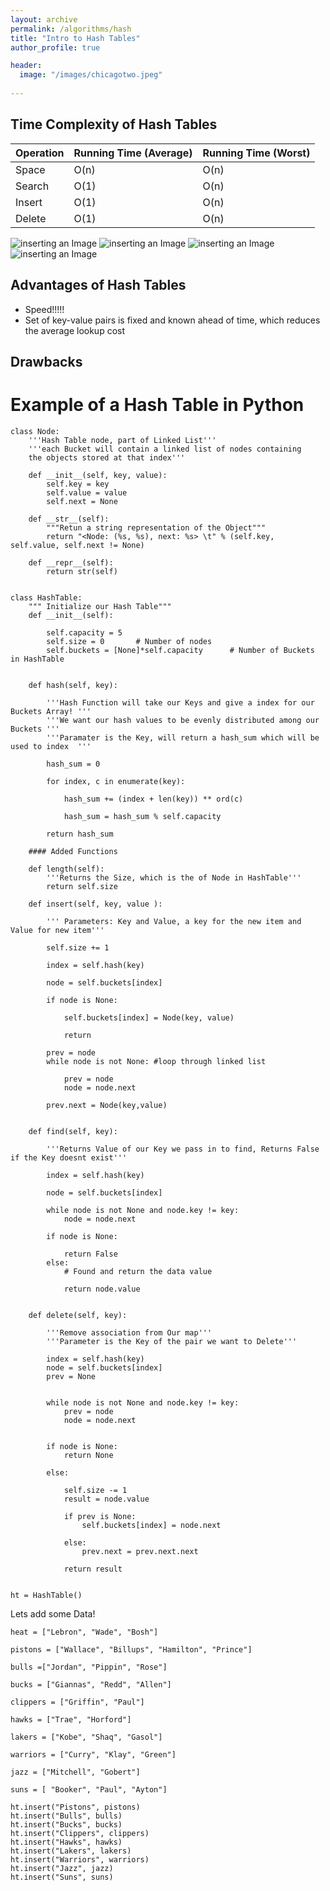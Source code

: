 ```yaml
---
layout: archive
permalink: /algorithms/hash
title: "Intro to Hash Tables"
author_profile: true

header:
  image: "/images/chicagotwo.jpeg"
  
---
```

## Time Complexity of Hash Tables

| Operation | Running Time (Average) | Running Time (Worst) |
|-----------|------------------------|----------------------|
| Space     | O(n)                   | O(n)                 |
| Search    | O(1)                   | O(n)                 |
| Insert    | O(1)                   | O(n)                 |
| Delete    | O(1)                   | O(n)                 |

![inserting an Image](/images/hashing/intro/Page1.jpg)
![inserting an Image](/images/hashing/intro/Page2.jpg)
![inserting an Image](/images/hashing/intro/Page3.jpg)
![inserting an Image](/images/hashing/intro/Page4.jpg)




## Advantages of Hash Tables

- Speed!!!!!
- Set of key-value pairs is fixed and known ahead of time, which reduces the average lookup cost


## Drawbacks



# Example of a Hash Table in Python

    class Node:
        '''Hash Table node, part of Linked List'''
        '''each Bucket will contain a linked list of nodes containing
        the objects stored at that index'''
        
        def __init__(self, key, value):
            self.key = key
            self.value = value
            self.next = None
            
        def __str__(self):
            """Retun a string representation of the Object"""
            return "<Node: (%s, %s), next: %s> \t" % (self.key, self.value, self.next != None)
        
        def __repr__(self):
            return str(self)
            

    class HashTable:
        """ Initialize our Hash Table"""
        def __init__(self):
        
            self.capacity = 5   
            self.size = 0       # Number of nodes
            self.buckets = [None]*self.capacity      # Number of Buckets in HashTable
            
        
        def hash(self, key):
            
            '''Hash Function will take our Keys and give a index for our Buckets Array! '''
            '''We want our hash values to be evenly distributed among our Buckets '''
            '''Paramater is the Key, will return a hash_sum which will be used to index  '''
            
            hash_sum = 0
            
            for index, c in enumerate(key):
                
                hash_sum += (index + len(key)) ** ord(c)
                
                hash_sum = hash_sum % self.capacity
                
            return hash_sum
        
        #### Added Functions
        
        def length(self):
            '''Returns the Size, which is the of Node in HashTable'''
            return self.size
        
        def insert(self, key, value ):
            
            ''' Parameters: Key and Value, a key for the new item and Value for new item'''
            
            self.size += 1
            
            index = self.hash(key)
                    
            node = self.buckets[index]
            
            if node is None:
                
                self.buckets[index] = Node(key, value)   
                
                return
            
            prev = node
            while node is not None: #loop through linked list
                
                prev = node
                node = node.next
            
            prev.next = Node(key,value)
            
        
        def find(self, key):
            
            '''Returns Value of our Key we pass in to find, Returns False if the Key doesnt exist'''
            
            index = self.hash(key)
            
            node = self.buckets[index]
            
            while node is not None and node.key != key:
                node = node.next
            
            if node is None:
                
                return False 
            else:
                # Found and return the data value
                
                return node.value
            
        
        def delete(self, key):
            
            '''Remove association from Our map'''
            '''Parameter is the Key of the pair we want to Delete'''
            
            index = self.hash(key)
            node = self.buckets[index]
            prev = None

            
            while node is not None and node.key != key:
                prev = node
                node = node.next
                
            
            if node is None:
                return None
            
            else:
                
                self.size -= 1
                result = node.value
                
                if prev is None:
                    self.buckets[index] = node.next
                
                else:
                    prev.next = prev.next.next 
                    
                return result


    ht = HashTable()




Lets add some Data!

                                        
    heat = ["Lebron", "Wade", "Bosh"]

    pistons = ["Wallace", "Billups", "Hamilton", "Prince"]

    bulls =["Jordan", "Pippin", "Rose"]

    bucks = ["Giannas", "Redd", "Allen"]

    clippers = ["Griffin", "Paul"]

    hawks = ["Trae", "Horford"]

    lakers = ["Kobe", "Shaq", "Gasol"]

    warriors = ["Curry", "Klay", "Green"]

    jazz = ["Mitchell", "Gobert"]

    suns = [ "Booker", "Paul", "Ayton"]

    ht.insert("Pistons", pistons)
    ht.insert("Bulls", bulls)
    ht.insert("Bucks", bucks)
    ht.insert("Clippers", clippers)
    ht.insert("Hawks", hawks)
    ht.insert("Lakers", lakers)
    ht.insert("Warriors", warriors)
    ht.insert("Jazz", jazz)
    ht.insert("Suns", suns)